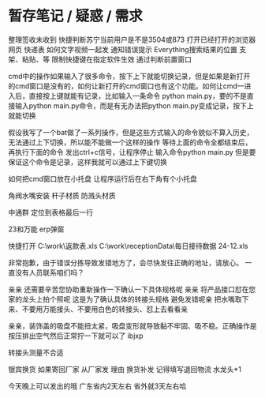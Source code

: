 # 暂存笔记 / 疑惑 / 需求

整理签收未收到
快捷判断苏宁当前用户是不是3504或873
打开已经打开的浏览器网页 快递表
如何文字视频一起发
通知错误提示
Everything搜索结果的位置 支架、粘贴、等
限制快捷键在指定软件生效 通过判断前置窗口

cmd中的操作如果输入了很多命令，按下上下就能切换记录，但是如果是新打开的cmd窗口是没有的，如何让新打开的cmd窗口也有这个功能。如何让cmd一进入后，直接按上键就能有记录，比如输入一条命令 python main.py，要的不是直接输入python main.py命令，而是有无办法把python main.py变成记录，按下上就能切换

假设我写了一个bat做了一系列操作，但是这些方式输入的命令貌似不算入历史，无法通过上下切换，所以能不能做一个这样的操作
等待上面的命令全都结束后，再执行下面的命令
发出ctrl+c信号，让程序停止
输入命令python main.py 但是要保证这个命令是记录，这样我就可以通过上下键切换

如何把cmd窗口放在小托盘
让程序运行后在右下角有个小托盘

角阀水嘴安装
杆子材质
防溅头材质

中通群
定位到表格最后一行

23和万能
erp弹窗

快捷打开
C:\work\返款表.xls
C:\work\receptionData\每日接待数据  24-12.xls


非常抱歉，由于错误分拣导致发错地方了，会尽快发往正确的地址，请放心。
一直没有人员联系咱们吗？

亲亲 还需要辛苦您协助重新操作一下确认一下具体规格呢
亲亲 将产品接口怼在您家的龙头上拍个照呢 这是为了确认具体的转接头规格 避免发错呢亲
把水嘴取下来、不要用万能接头、不要用白色的转接头、怼上去看看亲



亲亲，装饰盖的吸盘不能扭太紧，吸盘变形就导致黏不牢固、吸不稳。正确操作是按压排出空气然后正常拧一下就可以了 ibjxp

转接头测量不合适


银宾换货 如果寄回厂家 从厂家发
理由 换货补发
记得填写退回物流
水龙头*1

今天晚上可以发出的哦 广东省内2天左右 省外就3天左右哈